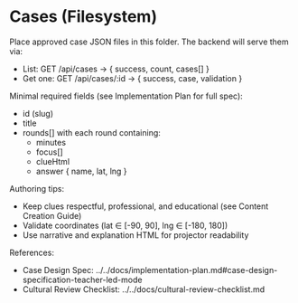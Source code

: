 # Cases (Filesystem)

Place approved case JSON files in this folder. The backend will serve them via:

- List: GET /api/cases → { success, count, cases[] }
- Get one: GET /api/cases/:id → { success, case, validation }

Minimal required fields (see Implementation Plan for full spec):
- id (slug)
- title
- rounds[] with each round containing:
  - minutes
  - focus[]
  - clueHtml
  - answer { name, lat, lng }

Authoring tips:
- Keep clues respectful, professional, and educational (see Content Creation Guide)
- Validate coordinates (lat ∈ [-90, 90], lng ∈ [-180, 180])
- Use narrative and explanation HTML for projector readability

References:
- Case Design Spec: ../../docs/implementation-plan.md#case-design-specification-teacher-led-mode
- Cultural Review Checklist: ../../docs/cultural-review-checklist.md
